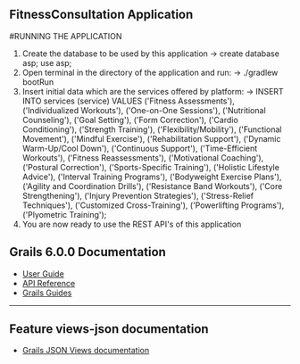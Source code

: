 ## FitnessConsultation Application

#RUNNING THE APPLICATION

1. Create the database to be used by this application
   -> create database asp; use asp;
2. Open terminal in the directory of the application and run:
     -> ./gradlew bootRun
3. Insert initial data which are the services offered by platform:
   ->
   INSERT INTO services (service)
    VALUES
    ('Fitness Assessments'),
    ('Individualized Workouts'),
    ('One-on-One Sessions'),
    ('Nutritional Counseling'),
    ('Goal Setting'),
    ('Form Correction'),
    ('Cardio Conditioning'),
    ('Strength Training'),
    ('Flexibility/Mobility'),
    ('Functional Movement'),
    ('Mindful Exercise'),
    ('Rehabilitation Support'),
    ('Dynamic Warm-Up/Cool Down'),
    ('Continuous Support'),
    ('Time-Efficient Workouts'),
    ('Fitness Reassessments'),
    ('Motivational Coaching'),
    ('Postural Correction'),
    ('Sports-Specific Training'),
    ('Holistic Lifestyle Advice'),
    ('Interval Training Programs'),
    ('Bodyweight Exercise Plans'),
    ('Agility and Coordination Drills'),
    ('Resistance Band Workouts'),
    ('Core Strengthening'),
    ('Injury Prevention Strategies'),
    ('Stress-Relief Techniques'),
    ('Customized Cross-Training'),
    ('Powerlifting Programs'),
    ('Plyometric Training');
4. You are now ready to use the REST API's of this application

## Grails 6.0.0 Documentation

- [User Guide](https://docs.grails.org/6.0.0/guide/index.html)
- [API Reference](https://docs.grails.org/6.0.0/api/index.html)
- [Grails Guides](https://guides.grails.org/index.html)
---

## Feature views-json documentation

- [Grails JSON Views documentation](https://views.grails.org/)

